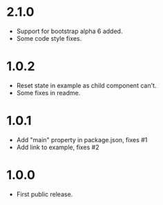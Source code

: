 # 2.1.0

* Support for bootstrap alpha 6 added.
* Some code style fixes.

# 1.0.2

* Reset state in example as child component can't.
* Some fixes in readme.

# 1.0.1

* Add "main" property in package.json, fixes #1
* Add link to example, fixes #2

# 1.0.0

* First public release.
